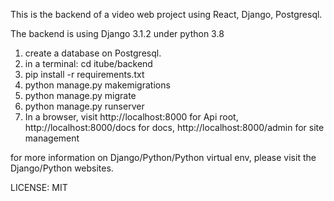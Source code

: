 This is the backend of a video web project using React, Django, Postgresql.

The backend is using Django 3.1.2 under python 3.8

1. create a database on Postgresql.
2. in a terminal: cd itube/backend
3. pip install -r requirements.txt
4. python manage.py makemigrations
5. python manage.py migrate                                          
6. python manage.py runserver
7. In a browser, visit
    http://localhost:8000 for Api root,
    http://localhost:8000/docs for docs,
    http://localhost:8000/admin for site management

for more information on Django/Python/Python virtual env, please visit 
the Django/Python websites. 

LICENSE: MIT

